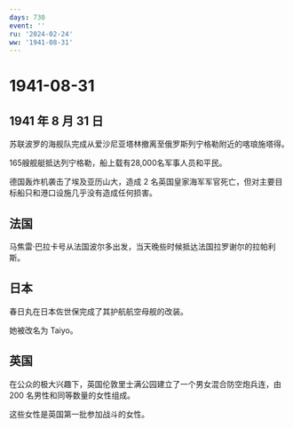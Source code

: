 ```yaml
---
days: 730
event: ''
ru: '2024-02-24'
ww: '1941-08-31'
---
```


# 1941-08-31

## 1941 年 8 月 31 日

苏联波罗的海舰队完成从爱沙尼亚塔林撤离至俄罗斯列宁格勒附近的喀琅施塔得。

165艘舰艇抵达列宁格勒，船上载有28,000名军事人员和平民。

德国轰炸机袭击了埃及亚历山大，造成 2
名英国皇家海军军官死亡，但对主要目标船只和港口设施几乎没有造成任何损害。

## 法国

马焦雷·巴拉卡号从法国波尔多出发，当天晚些时候抵达法国拉罗谢尔的拉帕利斯。

## 日本

春日丸在日本佐世保完成了其护航航空母舰的改装。

她被改名为 Taiyo。

## 英国

在公众的极大兴趣下，英国伦敦里士满公园建立了一个男女混合防空炮兵连，由
200 名男性和同等数量的女性组成。

这些女性是英国第一批参加战斗的女性。